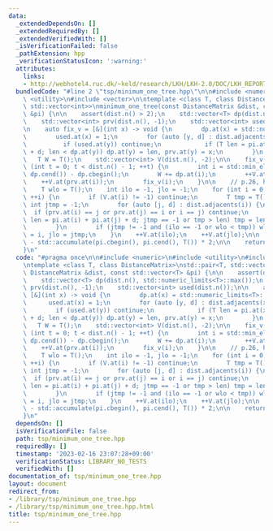 ```yaml
---
data:
  _extendedDependsOn: []
  _extendedRequiredBy: []
  _extendedVerifiedWith: []
  _isVerificationFailed: false
  _pathExtension: hpp
  _verificationStatusIcon: ':warning:'
  attributes:
    links:
    - http://webhotel4.ruc.dk/~keld/research/LKH/LKH-2.0/DOC/LKH_REPORT.pdf
  bundledCode: "#line 2 \"tsp/minimum_one_tree.hpp\"\n\n#include <numeric>\n#include\
    \ <utility>\n#include <vector>\n\ntemplate <class T, class DistanceMatrix>\nstd::pair<T,\
    \ std::vector<int>>\nminimum_one_tree(const DistanceMatrix &dist, const std::vector<T>\
    \ &pi) {\n\n    assert(dist.n() > 2);\n    std::vector<T> dp(dist.n(), std::numeric_limits<T>::max());\n\
    \    std::vector<int> prv(dist.n(), -1);\n    std::vector<int> used(dist.n());\n\
    \n    auto fix_v = [&](int x) -> void {\n        dp.at(x) = std::numeric_limits<T>::max();\n\
    \        used.at(x) = 1;\n        for (auto [y, d] : dist.adjacents(x)) {\n  \
    \          if (used.at(y)) continue;\n            if (T len = pi.at(x) + pi.at(y)\
    \ + d; len < dp.at(y)) dp.at(y) = len, prv.at(y) = x;\n        }\n    };\n\n \
    \   T W = T();\n    std::vector<int> V(dist.n(), -2);\n\n    fix_v(0);\n    for\
    \ (int t = 0; t < dist.n() - 1; ++t) {\n        int i = std::min_element(dp.cbegin(),\
    \ dp.cend()) - dp.cbegin();\n        W += dp.at(i);\n        ++V.at(i);\n    \
    \    ++V.at(prv.at(i));\n        fix_v(i);\n    }\n\n    // p.26, http://webhotel4.ruc.dk/~keld/research/LKH/LKH-2.0/DOC/LKH_REPORT.pdf\n\
    \    T wlo = T();\n    int ilo = -1, jlo = -1;\n    for (int i = 0; i < dist.n();\
    \ ++i) {\n        if (V.at(i) != -1) continue;\n        T tmp = T();\n       \
    \ int jtmp = -1;\n        for (auto [j, d] : dist.adjacents(i)) {\n          \
    \  if (prv.at(i) == j or prv.at(j) == i or i == j) continue;\n            if (T\
    \ len = pi.at(i) + pi.at(j) + d; jtmp == -1 or tmp > len) tmp = len, jtmp = j;\n\
    \        }\n        if (jtmp != -1 and (ilo == -1 or wlo < tmp)) wlo = tmp, ilo\
    \ = i, jlo = jtmp;\n    }\n    ++V.at(ilo);\n    ++V.at(jlo);\n\n    W += wlo\
    \ - std::accumulate(pi.cbegin(), pi.cend(), T()) * 2;\n\n    return {W, V};\n\
    }\n"
  code: "#pragma once\n\n#include <numeric>\n#include <utility>\n#include <vector>\n\
    \ntemplate <class T, class DistanceMatrix>\nstd::pair<T, std::vector<int>>\nminimum_one_tree(const\
    \ DistanceMatrix &dist, const std::vector<T> &pi) {\n\n    assert(dist.n() > 2);\n\
    \    std::vector<T> dp(dist.n(), std::numeric_limits<T>::max());\n    std::vector<int>\
    \ prv(dist.n(), -1);\n    std::vector<int> used(dist.n());\n\n    auto fix_v =\
    \ [&](int x) -> void {\n        dp.at(x) = std::numeric_limits<T>::max();\n  \
    \      used.at(x) = 1;\n        for (auto [y, d] : dist.adjacents(x)) {\n    \
    \        if (used.at(y)) continue;\n            if (T len = pi.at(x) + pi.at(y)\
    \ + d; len < dp.at(y)) dp.at(y) = len, prv.at(y) = x;\n        }\n    };\n\n \
    \   T W = T();\n    std::vector<int> V(dist.n(), -2);\n\n    fix_v(0);\n    for\
    \ (int t = 0; t < dist.n() - 1; ++t) {\n        int i = std::min_element(dp.cbegin(),\
    \ dp.cend()) - dp.cbegin();\n        W += dp.at(i);\n        ++V.at(i);\n    \
    \    ++V.at(prv.at(i));\n        fix_v(i);\n    }\n\n    // p.26, http://webhotel4.ruc.dk/~keld/research/LKH/LKH-2.0/DOC/LKH_REPORT.pdf\n\
    \    T wlo = T();\n    int ilo = -1, jlo = -1;\n    for (int i = 0; i < dist.n();\
    \ ++i) {\n        if (V.at(i) != -1) continue;\n        T tmp = T();\n       \
    \ int jtmp = -1;\n        for (auto [j, d] : dist.adjacents(i)) {\n          \
    \  if (prv.at(i) == j or prv.at(j) == i or i == j) continue;\n            if (T\
    \ len = pi.at(i) + pi.at(j) + d; jtmp == -1 or tmp > len) tmp = len, jtmp = j;\n\
    \        }\n        if (jtmp != -1 and (ilo == -1 or wlo < tmp)) wlo = tmp, ilo\
    \ = i, jlo = jtmp;\n    }\n    ++V.at(ilo);\n    ++V.at(jlo);\n\n    W += wlo\
    \ - std::accumulate(pi.cbegin(), pi.cend(), T()) * 2;\n\n    return {W, V};\n\
    }\n"
  dependsOn: []
  isVerificationFile: false
  path: tsp/minimum_one_tree.hpp
  requiredBy: []
  timestamp: '2023-02-16 23:07:28+09:00'
  verificationStatus: LIBRARY_NO_TESTS
  verifiedWith: []
documentation_of: tsp/minimum_one_tree.hpp
layout: document
redirect_from:
- /library/tsp/minimum_one_tree.hpp
- /library/tsp/minimum_one_tree.hpp.html
title: tsp/minimum_one_tree.hpp
---
```

